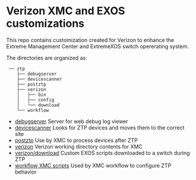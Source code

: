# Verizon XMC and EXOS customizations

This repo contains customization created for Verizon to enhance the Extreme Management Center and ExtremeXOS switch opererating system.

The directories are organized as:

```
 ── ztp
    ├── debugserver
    ├── devicescanner
    ├── postztp
    ├── verizon
    │   ├── bin
    │   ├── config
    │   └── download
    └── workflow
```
-	[debugserver](https://github.com/davehammers/verizon/tree/master/ztp/debugserver) Server for web debug log viewer
-	[devicescanner](https://github.com/davehammers/verizon/tree/master/ztp/devicescanner) Looks for ZTP devices and moves them to the correct site
-	[postztp](https://github.com/davehammers/verizon/tree/master/ztp/postztp) Use by XMC to process devices after ZTP
-	[verizon](https://github.com/davehammers/verizon/tree/master/ztp/verizon) Verizon working directory contents for XMC
-   [verizon/download](https://github.com/davehammers/verizon/tree/master/ztp/verizon/download) Custom EXOS scripts downloaded to a switch during ZTP
-	[workflow XMC scripts](https://github.com/davehammers/verizon/tree/master/ztp/workflow) Used by XMC workflow to configure ZTP behavior

